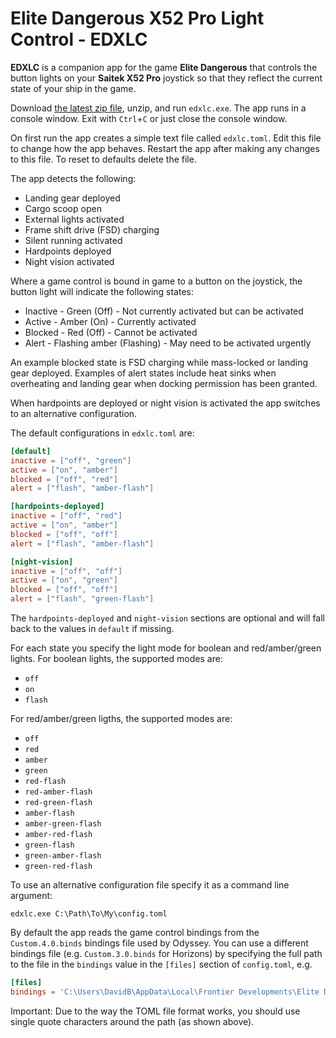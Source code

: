 # Elite Dangerous X52 Pro Light Control - EDXLC

**EDXLC** is a companion app for the game **Elite Dangerous** that controls the
button lights on your **Saitek X52 Pro** joystick so that they reflect the
current state of your ship in the game.

Download [the latest zip file][download], unzip, and run `edxlc.exe`. The app
runs in a console window. Exit with `Ctrl`+`C` or just close the console
window.

[download]: https://github.com/andrewdsmith/edxlc/releases/download/v1.12/edxlc_v1.12.zip

On first run the app creates a simple text file called `edxlc.toml`. Edit this
file to change how the app behaves. Restart the app after making any changes to
this file. To reset to defaults delete the file.

The app detects the following:

- Landing gear deployed
- Cargo scoop open
- External lights activated
- Frame shift drive (FSD) charging
- Silent running activated
- Hardpoints deployed
- Night vision activated

Where a game control is bound in game to a button on the joystick, the button
light will indicate the following states:

- Inactive - Green (Off) - Not currently activated but can be activated
- Active - Amber (On) - Currently activated
- Blocked - Red (Off) - Cannot be activated
- Alert - Flashing amber (Flashing) - May need to be activated urgently

An example blocked state is FSD charging while mass-locked or landing gear
deployed. Examples of alert states include heat sinks when overheating and
landing gear when docking permission has been granted.

When hardpoints are deployed or night vision is activated the app switches to
an alternative configuration.

The default configurations in `edxlc.toml` are:

```toml
[default]
inactive = ["off", "green"]
active = ["on", "amber"]
blocked = ["off", "red"]
alert = ["flash", "amber-flash"]

[hardpoints-deployed]
inactive = ["off", "red"]
active = ["on", "amber"]
blocked = ["off", "off"]
alert = ["flash", "amber-flash"]

[night-vision]
inactive = ["off", "off"]
active = ["on", "green"]
blocked = ["off", "off"]
alert = ["flash", "green-flash"]
```

The `hardpoints-deployed` and `night-vision` sections are optional and will
fall back to the values in `default` if missing.

For each state you specify the light mode for boolean and red/amber/green
lights. For boolean lights, the supported modes are:

- `off`
- `on`
- `flash`

For red/amber/green ligths, the supported modes are:

- `off`
- `red`
- `amber`
- `green`
- `red-flash`
- `red-amber-flash`
- `red-green-flash`
- `amber-flash`
- `amber-green-flash`
- `amber-red-flash`
- `green-flash`
- `green-amber-flash`
- `green-red-flash`

To use an alternative configuration file specify it as a command line argument:

```
edxlc.exe C:\Path\To\My\config.toml
```

By default the app reads the game control bindings from the `Custom.4.0.binds`
bindings file used by Odyssey. You can use a different bindings file (e.g.
`Custom.3.0.binds` for Horizons) by specifying the full path to the file in the
`bindings` value in the `[files]` section of `config.toml`, e.g.

```toml
[files]
bindings = 'C:\Users\DavidB\AppData\Local\Frontier Developments\Elite Dangerous\Options\Bindings\Custom.3.0.binds'
```

Important: Due to the way the TOML file format works, you should use single
quote characters around the path (as shown above).